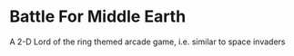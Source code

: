 # Battle For Middle Earth

A 2-D Lord of the ring themed arcade game, i.e. similar to space invaders
